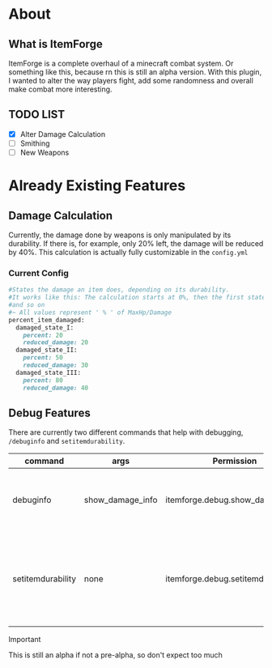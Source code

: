 # About

## What is ItemForge
ItemForge is a complete overhaul of a minecraft combat system.
Or something like this, because rn this
is still an alpha version.
With this plugin, I wanted to alter the way players fight, add some randomness
and overall make combat more interesting.

## TODO LIST
- [x] Alter Damage Calculation
- [ ] Smithing
- [ ] New Weapons

# Already Existing Features

## Damage Calculation
Currently, the damage done by weapons is only manipulated by its durability.
If there is, for example, only 20% left, the damage will be reduced by 40%.
This calculation is actually
fully customizable in the `config.yml`

### Current Config
```ruby
#States the damage an item does, depending on its durability.
#It works like this: The calculation starts at 0%, then the first state ends, for example at 20%
#and so on
#~ All values represent ' % ' of MaxHp/Damage
percent_item_damaged:
  damaged_state_I:
    percent: 20
    reduced_damage: 20
  damaged_state_II:
    percent: 50
    reduced_damage: 30
  damaged_state_III:
    percent: 80
    reduced_damage: 40
```

## Debug Features
There are currently two different commands that help with debugging,
`/debuginfo` and `setitemdurability`.

| command           | args             | Permission                        | Features                                                                                |
|-------------------|------------------|-----------------------------------|-----------------------------------------------------------------------------------------|
| debuginfo         | show_damage_info | itemforge.debug.show_damage_info  | shows you various information like your current damage                                  |
| setitemdurability | none             | itemforge.debug.setitemdurability | pretty self explanatory (if no number is put in shows you the items current durability) |

> [!IMPORTANT]
> This is still an alpha if not a pre-alpha, so don't expect too much